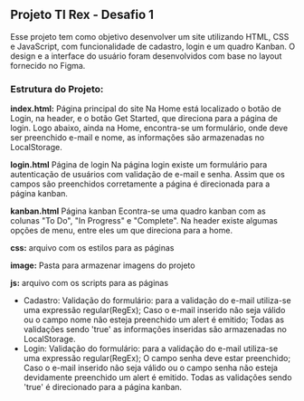 ## Projeto TI Rex - Desafio 1

Esse projeto tem como objetivo desenvolver um site utilizando HTML, CSS e JavaScript, com funcionalidade de cadastro, login e um quadro Kanban. O design e a interface do usuário foram desenvolvidos com base no layout fornecido no Figma.

### Estrutura do Projeto:

**index.html:** 
Página principal do site
Na Home está localizado o botão de Login, na header, e o botão Get Started, que direciona para a página de login. Logo abaixo, ainda na Home, encontra-se um formulário, onde deve ser preenchido e-mail e nome, as informações são armazenadas no LocalStorage.

**login.html**
Página de login
Na página login existe um formulário para autenticação de usuários com validação de e-mail e senha. Assim que os campos são preenchidos corretamente a página é direcionada para a página kanban.

**kanban.html**
Página kanban
Econtra-se uma quadro kanban com as colunas "To Do", "In Progress" e "Complete". Na header existe algumas opções de menu, entre eles um que direciona para a home.

**css:** arquivo com os estilos para as páginas

**image:** Pasta para armazenar imagens do projeto

**js:** arquivo com os scripts para as páginas
  - Cadastro:
    Validação do formulário: para a validação do e-mail utiliza-se uma expressão regular(RegEx);
    Caso o e-mail inserido não seja válido ou o campo nome não esteja preenchido um alert é emitido;
    Todas as validações sendo 'true' as informações inseridas são armazenadas no LocalStorage.
  - Login:
    Validação do formulário: para a validação do e-mail utiliza-se uma expressão regular(RegEx);
    O campo senha deve estar preenchido;
    Caso o e-mail inserido não seja válido ou o campo senha não esteja devidamente preenchido um alert é emitido.
    Todas as validações sendo 'true' é direcionado para a página kanban.

  
